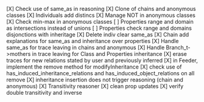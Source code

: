 [X] Check use of same_as in reasoning
[X] Clone of chains and anonymous classes
[X] Individuals add distincs
[X] Manage NOT in anonymous classes
[X] Check min-max in anonymous classes
[ ] Properties range and domain as intersections instead of unions
[ ] Properties check range and domains disjonctions with inheritage
[X] Delete indiv clear same_as
[X] Chain add explanations for same_as and inheritance over properties
[X] Handle same_as for trace leaving in chains and anonymous
[X] Handle Branch_t->mothers in trace leaving for Class and Properties inheritance
[X] erase traces for new relations stated by user and previously inferred
[X] in Feeder, implement the remove method for modifyInheritance
[X] check use of has_induced_inheritance_relations and has_induced_object_relations on all remove
[X] inheritance insertion does not trigger reasoning (chain and anonymous)
[X] Transitivity reasoner
[X] clean prop updates
[X] verify double transitivity and inverse